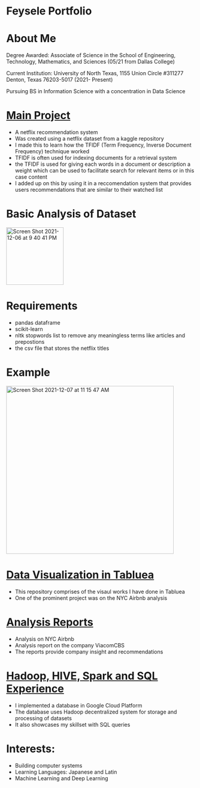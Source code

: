 # Feysele Portfolio

# About Me
Degree Awarded: Associate of Science in the School of Engineering, Technology,
Mathematics, and Sciences (05/21 from Dallas College)

Current Institution: University of North Texas, 1155 Union Circle #311277 Denton, Texas 76203-5017 (2021- Present)
 
Pursuing BS in Information Science with a concentration in Data Science

# [Main Project](https://github.com/fey0/Netflix-Recommender)
* A netflix recommendation system 
* Was created using a netflix dataset from a kaggle repository
* I made this to learn how the TFIDF (Term Frequency, Inverse Document Frequency) technique worked 
* TFIDF is often used for indexing documents for a retrieval system 
* the TFIDF is used for giving each words in a document or description a weight which can be used to facilitate search for relevant items or in this case content
* I added up on this by using it in a reccomendation system that provides users recommendations that are similar to their watched list

# Basic Analysis of Dataset
<img width="153" alt="Screen Shot 2021-12-06 at 9 40 41 PM" src="https://user-images.githubusercontent.com/103683812/163730384-4412659f-f59d-4ad8-812b-70e8bb06782e.png">

# Requirements 
* pandas dataframe
* scikit-learn
* nltk stopwords list to remove any meaningless terms like articles and prepostions 
* the csv file that stores the netflix titles 

# Example
<img width="447" alt="Screen Shot 2021-12-07 at 11 15 47 AM" src="https://user-images.githubusercontent.com/103683812/163730358-bb52fc85-d494-47b7-afb6-40abe4734bb7.png">

# [Data Visualization in Tabluea](https://feyseleyimer.free.resourcespace.com/?c=10&k=230f2213ca)
* This repository comprises of the visaul works I have done in Tabluea
* One of the prominent project was on the NYC Airbnb analysis

# [Analysis Reports](https://feyseleyimer.free.resourcespace.com/?c=9&k=bbf4ee7f22)
* Analysis on NYC Airbnb 
* Analysis report on the company ViacomCBS
* The reports provide company insight and recommendations

# [Hadoop, HIVE, Spark and SQL Experience](https://feyseleyimer.free.resourcespace.com/?c=12&k=aed73473e8)
* I implemented a database in Google Cloud Platform
* The database uses Hadoop decentralized system for storage and processing of datasets
* It also showcases my skillset with SQL queries

# Interests:
* Building computer systems
* Learning Languages: Japanese and Latin 
* Machine Learning and Deep Learning
